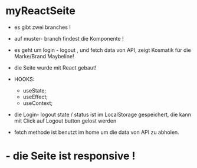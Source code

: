 # myReactSeite

- es gibt zwei branches !
- auf muster- branch findest die Komponente !
- es geht um login - logout , und fetch data von API, zeigt Kosmatik für die Marke/Brand Maybeline!

- die Seite wurde mit React gebaut!
- HOOKS:
   - useState;
   - useEffect;
   - useContext;
 - die Login- logout state / status ist im LocalStorage gespeichert, die kann mit Click auf Logout button gelost werden 
 - fetch methode ist benutzt im home um die data von API zu abholen.
 
 # - die Seite ist responsive !
